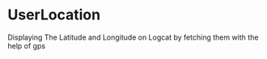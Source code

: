 # UserLocation
 Displaying The Latitude and Longitude on Logcat by fetching them with the help of gps
